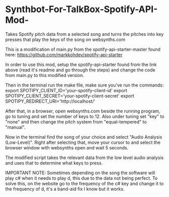 # Synthbot-For-TalkBox-Spotify-API-Mod-
Takes Spotify pitch data from a selected song and turns the pitches into key presses that play the keys of the song on websynths.com

This is a modification of main.py from the spotify-api-starter-master found here: https://github.com/markkohdev/spotify-api-starter

In order to use this mod, setup the spotify-api-starter found from the link above (read it's readme and go through the steps) and change the code from main.py to this modified version.

Then in the terminal run the make file, make sure you've run the commands: 
export SPOTIPY_CLIENT_ID='your-spotify-client-id'
export SPOTIPY_CLIENT_SECRET='your-spotify-client-secret' 
export SPOTIPY_REDIRECT_URI='http://localhost/' 

After that, in a browser, open websynths.com beside the running program, go to tuning and set the number of keys to 12.
Also under tuning set "key" to "none" and then change the pitch system from "equal-tempered" to "manual".

Now in the terminal find the song of your choice and select "Audio Analysis (Low-Level)". 
Right after selecting that, move your cursor to and select the browser window with websynths open and wait 5 seconds.

The modified script takes the relevant data from the low level audio analysis and uses that to determine what keys to press.

IMPORTANT NOTE: Sometimes depending on the song the software will play c# when it needs to play d, this due to the data not being perfect.
To solve this, on the website go to the frequency of the c# key and change it to the frequency of d, it's a band-aid fix I know but it works.
